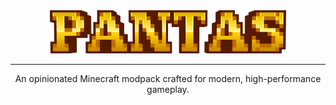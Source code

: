 <div align=center>

<img src="./assets/images/logo.png" width="75%">

---

An opinionated Minecraft modpack crafted for modern, high-performance gameplay.

</div>